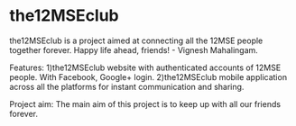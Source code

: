 # the12MSEclub
the12MSEclub is a project aimed at connecting all the 12MSE people together forever. Happy life ahead, friends! - Vignesh Mahalingam.

Features:
1)the12MSEclub website with authenticated accounts of 12MSE people. With Facebook, Google+ login.
2)the12MSEclub mobile application across all the platforms for instant communication and sharing.

Project aim:
The main aim of this project is to keep up with all our friends forever.
